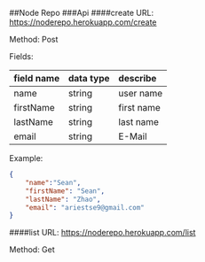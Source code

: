 ##Node Repo
###Api
####create
URL:    https://noderepo.herokuapp.com/create

Method: Post

Fields:

|field name|data type|describe|
|:--|:--|:--|
|name|string|user name|
|firstName|string|first name|
|lastName|string|last name|
|email|string|E-Mail|

Example:
```json
{
    "name":"Sean",
    "firstName": "Sean",
    "lastName": "Zhao",
    "email": "ariestse9@gmail.com"
}
```

####list
URL:    https://noderepo.herokuapp.com/list

Method: Get